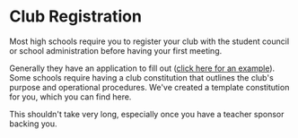 # Club Registration

Most high schools require you to register your club with the student council or school administration before having your first meeting.

Generally they have an application to fill out ([click here for an example](https://docs.google.com/forms/d/e/1FAIpQLSdTiXm_NsJswpu1bFEZ5qPaE7xWTBR0uy19y1d0ha_7lOi_DQ/viewform)). Some schools require having a club constitution that outlines the club's purpose and operational procedures. We've created a template constitution for you, which you can find here.

This shouldn't take very long, especially once you have a teacher sponsor backing you.
